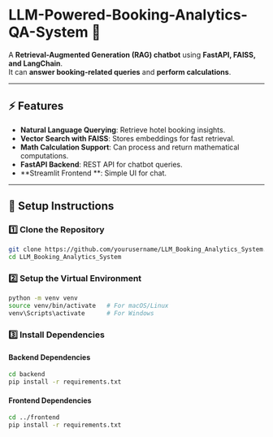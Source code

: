 # LLM-Powered-Booking-Analytics-QA-System 🚀

A **Retrieval-Augmented Generation (RAG) chatbot** using **FastAPI, FAISS, and LangChain**.  
It can **answer booking-related queries** and **perform calculations**.

---

## **⚡ Features**
- **Natural Language Querying**: Retrieve hotel booking insights.
- **Vector Search with FAISS**: Stores embeddings for fast retrieval.
- **Math Calculation Support**: Can process and return mathematical computations.
- **FastAPI Backend**: REST API for chatbot queries.
- **Streamlit Frontend **: Simple UI for chat.

---

## **🔹 Setup Instructions**
### **1️⃣ Clone the Repository**
```sh
git clone https://github.com/yourusername/LLM_Booking_Analytics_System.git
cd LLM_Booking_Analytics_System 
```

### **2️⃣ Setup the Virtual Environment**
```sh
python -m venv venv
source venv/bin/activate   # For macOS/Linux
venv\Scripts\activate      # For Windows
```

### **3️⃣ Install Dependencies**

#### Backend Dependencies
```sh
cd backend
pip install -r requirements.txt
```
#### Frontend Dependencies
```sh
cd ../frontend
pip install -r requirements.txt
```




